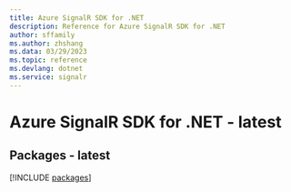 ```yaml
---
title: Azure SignalR SDK for .NET
description: Reference for Azure SignalR SDK for .NET
author: sffamily
ms.author: zhshang
ms.data: 03/29/2023
ms.topic: reference
ms.devlang: dotnet
ms.service: signalr
---
```

# Azure SignalR SDK for .NET - latest
## Packages - latest
[!INCLUDE [packages](signalr-index.md)]